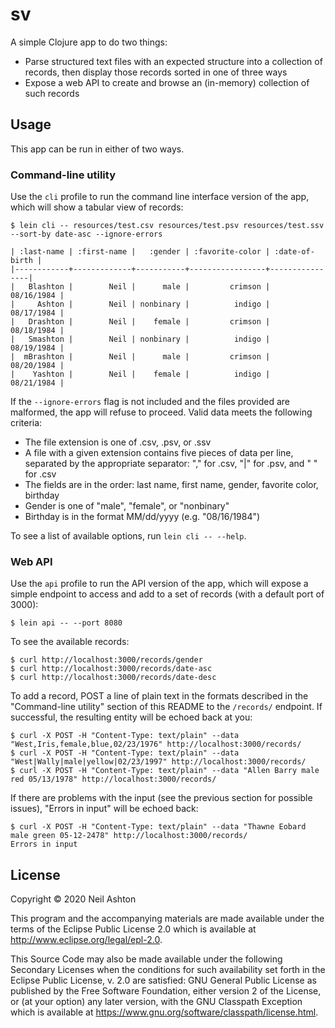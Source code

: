 # sv

A simple Clojure app to do two things:

- Parse structured text files with an expected structure into a collection of records,
  then display those records sorted in one of three ways
- Expose a web API to create and browse an (in-memory) collection of such records

## Usage

This app can be run in either of two ways.

### Command-line utility

Use the `cli` profile to run the command line interface version of the app,
which will show a tabular view of records:

```
$ lein cli -- resources/test.csv resources/test.psv resources/test.ssv --sort-by date-asc --ignore-errors

| :last-name | :first-name |   :gender | :favorite-color | :date-of-birth |
|------------+-------------+-----------+-----------------+----------------|
|   Blashton |        Neil |      male |         crimson |     08/16/1984 |
|     Ashton |        Neil | nonbinary |          indigo |     08/17/1984 |
|   Drashton |        Neil |    female |         crimson |     08/18/1984 |
|   Smashton |        Neil | nonbinary |          indigo |     08/19/1984 |
|  mBrashton |        Neil |      male |         crimson |     08/20/1984 |
|    Yashton |        Neil |    female |          indigo |     08/21/1984 |
```

If the `--ignore-errors` flag is not included and the files provided are malformed,
the app will refuse to proceed. Valid data meets the following criteria:

- The file extension is one of .csv, .psv, or .ssv
- A file with a given extension contains five pieces of data per line, separated
  by the appropriate separator: "," for .csv, "|" for .psv, and " " for .csv
- The fields are in the order: last name, first name, gender, favorite color, birthday
- Gender is one of "male", "female", or "nonbinary"
- Birthday is in the format MM/dd/yyyy (e.g. "08/16/1984")

To see a list of available options, run `lein cli -- --help`.

### Web API

Use the `api` profile to run the API version of the app, which will expose
a simple endpoint to access and add to a set of records (with a default
port of 3000):

```
$ lein api -- --port 8080
```

To see the available records:

```
$ curl http://localhost:3000/records/gender
$ curl http://localhost:3000/records/date-asc
$ curl http://localhost:3000/records/date-desc
```

To add a record, POST a line of plain text in the formats described in
the "Command-line utility" section of this README to the `/records/` endpoint.
If successful, the resulting entity will be echoed back at you:

```
$ curl -X POST -H "Content-Type: text/plain" --data "West,Iris,female,blue,02/23/1976" http://localhost:3000/records/
$ curl -X POST -H "Content-Type: text/plain" --data "West|Wally|male|yellow|02/23/1997" http://localhost:3000/records/
$ curl -X POST -H "Content-Type: text/plain" --data "Allen Barry male red 05/13/1978" http://localhost:3000/records/
```

If there are problems with the input (see the previous section for possible issues),
"Errors in input" will be echoed back:

```
$ curl -X POST -H "Content-Type: text/plain" --data "Thawne Eobard male green 05-12-2478" http://localhost:3000/records/
Errors in input
```

## License

Copyright © 2020 Neil Ashton

This program and the accompanying materials are made available under the
terms of the Eclipse Public License 2.0 which is available at
http://www.eclipse.org/legal/epl-2.0.

This Source Code may also be made available under the following Secondary
Licenses when the conditions for such availability set forth in the Eclipse
Public License, v. 2.0 are satisfied: GNU General Public License as published by
the Free Software Foundation, either version 2 of the License, or (at your
option) any later version, with the GNU Classpath Exception which is available
at https://www.gnu.org/software/classpath/license.html.
